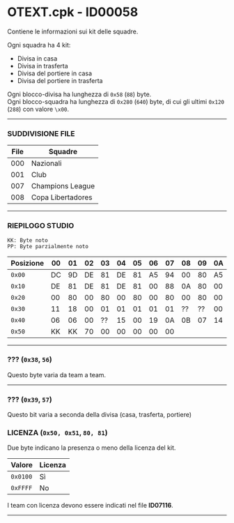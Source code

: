 # OTEXT.cpk - ID00058
Contiene le informazioni sui kit delle squadre.

Ogni squadra ha 4 kit:
- Divisa in casa
- Divisa in trasferta
- Divisa del portiere in casa
- Divisa del portiere in trasferta

Ogni blocco-divisa ha lunghezza di `0x58` (`88`) byte.  
Ogni blocco-squadra ha lunghezza di `0x280` (`640`) byte, di cui gli ultimi `0x120` (`288`) con valore `\x00`.

* * *

### SUDDIVISIONE FILE

File | Squadre
-----|---------
 000 | Nazionali
 001 | Club
 007 | Champions League
 008 | Copa Libertadores

* * *

### RIEPILOGO STUDIO
```
KK: Byte noto
PP: Byte parzialmente noto
```

Posizione | 00 | 01 | 02 | 03 | 04 | 05 | 06 | 07 | 08 | 09 | 0A | 0B | 0C | 0D | 0E | 0F | Completo
----------|----|----|----|----|----|----|----|----|----|----|----|----|----|----|----|----|----------
`0x00`    | DC | 9D | DE | 81 | DE | 81 | A5 | 94 | 00 | 80 | A5 | 94 | DE | 81 | DE | 81 |
`0x10`    | DE | 81 | DE | 81 | DE | 81 | 00 | 88 | 0A | 80 | 00 | 80 | 00 | 80 | 00 | 80 |
`0x20`    | 00 | 80 | 00 | 80 | 00 | 80 | 00 | 80 | 00 | 80 | 00 | 80 | 00 | 80 | 00 | 12 |
`0x30`    | 11 | 18 | 00 | 01 | 01 | 01 | 01 | 01 | ?? | ?? | 00 | 01 | 00 | 00 | 04 | 04 | 
`0x40`    | 06 | 06 | 00 | ?? | 15 | 00 | 19 | 0A | 0B | 07 | 14 | 17 | 1A | 00 | 00 | 00 |
`0x50`    | KK | KK | 70 | 00 | 00 | 00 | 00 | 00 |    |    |    |    |    |    |    |    | 

* * *

### ??? (`0x38`, `56`)
Questo byte varia da team a team.

* * *

### ??? (`0x39`, `57`)
Questo bit varia a seconda della divisa (casa, trasferta, portiere)

### LICENZA (`0x50, 0x51`, `80, 81`)
Due byte indicano la presenza o meno della licenza del kit.

 Valore     | Licenza
------------|---------
 `0x0100`   | Sì
 `0xFFFF`   | No

I team con licenza devono essere indicati nel file **ID07116**.

* * *